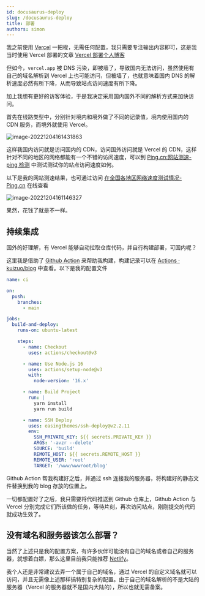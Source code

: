 ```yaml
---
id: docusaurus-deploy
slug: /docusaurus-deploy
title: 部署
authors: simon
---
```


我之前使用 [Vercel](https://vercel.com) 一把梭，无需任何配置，我只需要专注输出内容即可，这是我当时使用 Vercel 部署的文章 [Vercel 部署个人博客](/vercel-deploy-blog)

但如今，`vercel.app` 被 DNS 污染，即被墙了，导致国内无法访问，虽然使用有自己的域名解析到 Vercel 上也可能访问，但被墙了，也就意味着国内 DNS 的解析速度必然有所下降，从而导致站点访问速度有所下降。

加上我想有更好的访客体验，于是我决定采用国内国外不同的解析方式来加快访问。

首先在线路类型中，分别针对境内和境外做了不同的记录值，境内使用国内的 CDN 服务，而境外就使用 Vercel。

![image-20221204161431863](https://img.kuizuo.cn/image-20221204161431863.png)

这样我国内访问就是访问国内的 CDN，访问国外访问就是 Vercel 的 CDN，这样针对不同的地区的网络都能有一个不错的访问速度，可以到 [Ping.cn:网站测速-ping 检测](https://www.ping.cn/) 中测试测试你的站点访问速度如何。

以下是我的网站测速结果，也可通过访问 [在全国各地区网络速度测试情况-Ping.cn](https://www.ping.cn/) 在线查看

![image-20221204161146327](https://img.kuizuo.cn/image-20221204161146327.png)

果然，花钱了就是不一样。

## 持续集成

国外的好理解，有 Vercel 能够自动拉取仓库代码，并自行构建部署，可国内呢？

这里我是借助了 [Github Action](https://github.com/marketplace) 来帮助我构建，构建记录可以在 [Actions · kuizuo/blog](https://github.com/kuizuo/blog/actions) 中查看。以下是我的配置文件

```yaml title='.github/workflows/ci.yml'
name: ci

on:
  push:
    branches:
      - main

jobs:
  build-and-deploy:
    runs-on: ubuntu-latest

    steps:
      - name: Checkout
        uses: actions/checkout@v3

      - name: Use Node.js 16
        uses: actions/setup-node@v3
        with:
          node-version: '16.x'

      - name: Build Project
        run: |
          yarn install
          yarn run build

      - name: SSH Deploy
        uses: easingthemes/ssh-deploy@v2.2.11
        env:
          SSH_PRIVATE_KEY: ${{ secrets.PRIVATE_KEY }}
          ARGS: '-avzr --delete'
          SOURCE: 'build'
          REMOTE_HOST: ${{ secrets.REMOTE_HOST }}
          REMOTE_USER: 'root'
          TARGET: '/www/wwwroot/blog'
```

Github Action 帮我构建好之后，并通过 ssh 连接我的服务器，将构建好的静态文件替换到我的 blog 存放的位置上。

一切都配置好了之后，我只需要将代码推送到 Github 仓库上，Github Action 与 Vercel 分别完成它们所该做的任务，等待片刻，再次访问站点，刚刚提交的代码就成功生效了。

## 没有域名和服务器该怎么部署？

当然了上述只是我的配置方案，有许多伙伴可能没有自己的域名或者自己的服务器，就想着白嫖，那么这里目前我只能推荐 [Netlify](https://www.netlify.com/)。

我个人还是非常建议去弄一个属于自己的域名，通过 Vercel 的自定义域名就可以访问，并且无需像上述那样搞特别复杂的配置。由于自己的域名解析的不是大陆的服务器（Vercel 的服务器就不是国内大陆的），所以也就无需备案。
